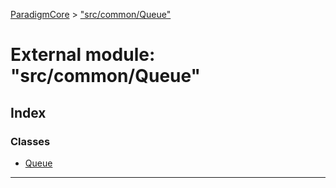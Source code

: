 [ParadigmCore](../README.md) > ["src/common/Queue"](../modules/_src_common_queue_.md)

# External module: "src/common/Queue"

## Index

### Classes

* [Queue](../classes/_src_common_queue_.queue.md)

---

